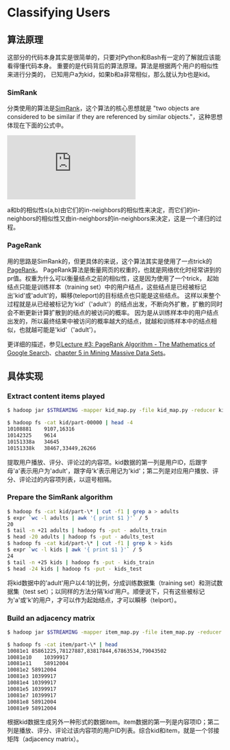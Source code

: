 # Classifying Users

## 算法原理

这部分的代码本身其实是很简单的，只要对Python和Bash有一定的了解就应该能看得懂代码本身。
重要的是代码背后的算法原理。算法是根据两个用户的相似性来进行分类的，
已知用户a为kid，如果b和a非常相似，那么就认为b也是kid。

### SimRank

分类使用的算法是[SimRank](http://en.wikipedia.org/wiki/SimRank)，这个算法的核心思想就是
"two objects are considered to be similar if they are referenced by similar objects."，这种思想体现在下面的公式中。

![s(a,b)=\frac {c} {\abs{I(a)}\abs{I(b)}} \sum_{i=1}^{\abs{I(a)}} \sum_{j=1}^{\abs{I(b)}} s(I_{i}(a), I_{j}(b))](http://www.sciweavers.org/tex2img.php?eq=s%28a%2Cb%29%3D%5Cfrac%20%7Bc%7D%20%7B%5Cabs%7BI%28a%29%7D%5Cabs%7BI%28b%29%7D%7D%20%5Csum_%7Bi%3D1%7D%5E%7B%5Cabs%7BI%28a%29%7D%7D%20%5Csum_%7Bj%3D1%7D%5E%7B%5Cabs%7BI%28b%29%7D%7D%20s%28I_%7Bi%7D%28a%29%2C%20I_%7Bj%7D%28b%29%29&bc=White&fc=Black&im=jpg&fs=12&ff=arev&edit=0)

a和b的相似性s(a,b)由它们的in-neighbors的相似性来决定，而它们的in-neighbors的相似性又由in-neighbors的in-neighbors来决定，这是一个递归的过程。

### PageRank

用的思路是SimRank的，但更具体的来说，这个算法其实是使用了一点trick的[PageRank](http://en.wikipedia.org/wiki/PageRank)。
PageRank算法是衡量网页的权重的，也就是网络优化时经常讲到的pr值。权重为什么可以衡量结点之前的相似性，这是因为使用了一个trick，
起始结点只能是训练样本（training set）中的用户结点，这些结点是已经被标记出'kid'或'adult'的，瞬移(teleport)的目标结点也只能是这些结点。
这样以来整个过程就是从已经被标记为'kid'（'adult'）的结点出发，不断向外扩散，扩散的同时会不断更新计算扩散到的结点的被访问的概率。
因为是从训练样本中的用户结点出发的，所以最终结果中被访问的概率越大的结点，就越和训练样本中的结点相似，也就越可能是'kid'（'adult'）。

更详细的描述，参见[Lecture #3: PageRank Algorithm - The Mathematics of Google Search](http://www.math.cornell.edu/~mec/Winter2009/RalucaRemus/Lecture3/lecture3.html)、[chapter 5 in Mining Massive Data Sets](http://i.stanford.edu/~ullman/mmds/ch5.pdf)。


## 具体实现

### Extract content items played

```bash
$ hadoop jar $STREAMING -mapper kid_map.py -file kid_map.py -reducer kid_reduce.py -file kid_reduce.py -input clean -output kid

$ hadoop fs -cat kid/part-00000 | head -4  
10108881    9107,16316  
10142325    9614  
10151338a   34645  
10151338k   38467,33449,26266  
```

提取用户播放、评分、评论过的内容项。kid数据的第一列是用户ID，后跟字母'a'表示用户为'adult'，跟字母'k'表示用记为'kid'；第二列是对应用户播放、评分、评论过的内容项列表，以逗号相隔。


### Prepare the SimRank algorithm

```bash
$ hadoop fs -cat kid/part-\* | cut -f1 | grep a > adults  
$ expr `wc -l adults | awk '{ print $1 }'` / 5  
20  
$ tail -n +21 adults | hadoop fs -put - adults_train  
$ head -20 adults | hadoop fs -put - adults_test  
$ hadoop fs -cat kid/part-\* | cut -f1 | grep k > kids  
$ expr `wc -l kids | awk '{ print $1 }'` / 5  
24  
$ tail -n +25 kids | hadoop fs -put - kids_train  
$ head -24 kids | hadoop fs -put - kids_test 
```

将kid数据中的'adult'用户以4:1的比例，分成训练数据集（training set）和测试数据集（test set）；以同样的方法分隔'kid'用户。顺便说下，只有这些被标记为'a'或'k'的用户，才可以作为起始结点，才可以瞬移（telport）。


### Build an adjacency matrix

```bash
$ hadoop jar $STREAMING -mapper item_map.py -file item_map.py -reducer item_reduce.py -file item_reduce.py -input kid -output item  

$ hadoop fs -cat item/part-\* | head  
10081e1 85861225,78127887,83817844,67863534,79043502  
10081e10    10399917  
10081e11    58912004  
10081e2 58912004  
10081e3 10399917  
10081e4 10399917  
10081e5 10399917  
10081e7 10399917  
10081e8 58912004  
10081e9 58912004  
```

根据kid数据生成另外一种形式的数据item。item数据的第一列是内容项ID；第二列是播放、评分、评论过该内容项的用户ID列表。综合kid和item，就是一个邻接矩阵（adjacency matrix）。



